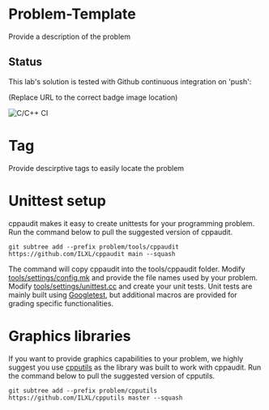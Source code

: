 # Problem-Template
Provide a description of the problem

## Status
This lab's solution is tested with Github continuous integration on 'push':

(Replace URL to the correct badge image location)

![C/C++ CI](https://github.com/ilxl-ppr/hex_color_swatch_generator/workflows/C/C++%20CI/badge.svg)

# Tag
Provide descirptive tags to easily locate the problem

# Unittest setup
cppaudit makes it easy to create unittests for your programming problem. Run the command below to pull the suggested version of cppaudit.

    git subtree add --prefix problem/tools/cppaudit https://github.com/ILXL/cppaudit main --squash

The command will copy cppaudit into the tools/cppaudit folder. Modify [tools/settings/config.mk](tools/settings/config.mk) and provide the file names used by your problem. Modify [tools/settings/unittest.cc](tools/settings/unittest.cc) and create your unit tests. Unit tests are mainly built using [Googletest](https://github.com/google/googletest), but additional macros are provided for grading specific functionalities.

# Graphics libraries
If you want to provide graphics capabilities to your problem, we highly suggest you use [cpputils](https://github.com/ILXL/cpputils) as the library was built to work with cppaudit. Run the command below to pull the suggested version of cpputils.

    git subtree add --prefix problem/cpputils https://github.com/ILXL/cpputils master --squash
